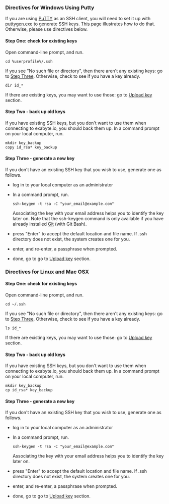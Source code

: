 ### Directives for Windows Using Putty

If you are using [PuTTY](http://www.chiark.greenend.org.uk/~sgtatham/putty/download.html) as an SSH client, you will need to set it up with [puttygen.exe](http://the.earth.li/~sgtatham/putty/latest/x86/putty.exe) to generate SSH keys. [This page](http://www.rackspace.com/knowledge_center/article/generating-rsa-keys-with-ssh-puttygen) illustrates how to do that. Otherwise, please use directives below.

#### Step One: check for existing keys

Open command-line prompt, and run.

```
cd %userprofile%/.ssh
```

If you see "No such file or directory", then there aren't any existing keys: go to [Step Three](#step-three-generate-a-new-key). Otherwise, check to see if you have a key already.

```
dir id_*
```

If there are existing keys, you may want to use those: go to [Upload key](#upload-ssh-key) section.

#### Step Two - back up old keys

If you have existing SSH keys, but you don't want to use them when connecting to exabyte.io, you should back them up. In a command prompt on your local computer, run.

```
mkdir key_backup
copy id_rsa* key_backup
```

#### Step Three - generate a new key

If you don't have an existing SSH key that you wish to use, generate one as follows.

- log in to your local computer as an administrator
- In a command prompt, run.

    ```
    ssh-keygen -t rsa -C "your_email@example.com"
    ```

    Associating the key with your email address helps you to identify the key later on. Note that the ssh-keygen command is only available if you have already installed [Git](https://git-scm.com/download/win) (with Git Bash).

- press "Enter" to accept the default location and file name. If .ssh directory does not exist, the system creates one for you.
- enter, and re-enter, a passphrase when prompted.
- done, go to go to [Upload key](#upload-ssh-key) section.

### Directives for Linux and Mac OSX

#### Step One: check for existing keys

Open command-line prompt, and run.

```
cd ~/.ssh
```

If you see "No such file or directory", then there aren't any existing keys: go to [Step Three](#step-three-generate-a-new-key_1). Otherwise, check to see if you have a key already.

```
ls id_*
```

If there are existing keys, you may want to use those: go to [Upload key](#upload-ssh-key) section.

#### Step Two - back up old keys

If you have existing SSH keys, but you don't want to use them when connecting to exabyte.io, you should back them up. In a command prompt on your local computer, run.

```
mkdir key_backup
cp id_rsa* key_backup
```

#### Step Three - generate a new key

If you don't have an existing SSH key that you wish to use, generate one as follows.

- log in to your local computer as an administrator
- In a command prompt, run.

    ```
    ssh-keygen -t rsa -C "your_email@example.com"
    ```

    Associating the key with your email address helps you to identify the key later on.

- press "Enter" to accept the default location and file name. If .ssh directory does not exist, the system creates one for you.
- enter, and re-enter, a passphrase when prompted.
- done, go to go to [Upload key](#upload-ssh-key) section.
